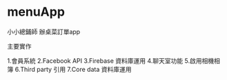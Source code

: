 # menuApp
小小總鋪師
辦桌菜訂單app


主要實作

1.會員系統
2.Facebook API
3.Firebase 資料庫運用
4.聊天室功能
5.啟用相機相簿
6.Third party 引用
7.Core data 資料庫運用
